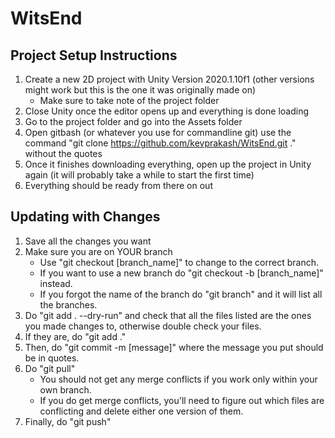 # WitsEnd

## Project Setup Instructions
1. Create a new 2D project with Unity Version 2020.1.10f1 (other versions might work but this is the one it was originally made on)
   - Make sure to take note of the project folder 
3. Close Unity once the editor opens up and everything is done loading
4. Go to the project folder and go into the Assets folder
5. Open gitbash (or whatever you use for commandline git) use the command "git clone https://github.com/kevprakash/WitsEnd.git ." without the quotes
6. Once it finishes downloading everything, open up the project in Unity again (it will probably take a while to start the first time)
8. Everything should be ready from there on out

## Updating with Changes
1. Save all the changes you want
2. Make sure you are on YOUR branch
   - Use "git checkout [branch_name]" to change to the correct branch.
   - If you want to use a new branch do "git checkout -b [branch_name]" instead.
   - If you forgot the name of the branch do "git branch" and it will list all the branches.
3. Do "git add . --dry-run" and check that all the files listed are the ones you made changes to, otherwise double check your files.
4. If they are, do "git add ."
5. Then, do "git commit -m [message]" where the message you put should be in quotes.
6. Do "git pull"
   - You should not get any merge conflicts if you work only within your own branch.
   - If you do get merge conflicts, you'll need to figure out which files are conflicting and delete either one version of them.
8. Finally, do "git push"
